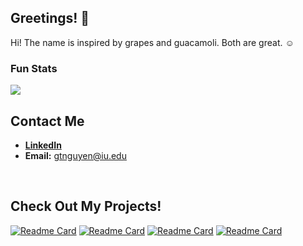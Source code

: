 <!--
![image](https://user-images.githubusercontent.com/105399768/218372462-0ab613fb-f806-4f55-8723-c7205fe3f7b2.png)
-->

## Greetings! 👋
Hi! The name is inspired by grapes and guacamoli. Both are great.  :relaxed:


### Fun Stats
<!-- HTML for the Widgets Layout -->
<!-- Themes were chosen, to the best of my ability, by 508 Compliance and accessibility design standards -->

<!-- Github Stats Widget
 !-- Provided by https://github.com/anuraghazra/github-readme-stats#responsive-card-theme
 !-- Made responsive to different background themes for better contrast,
 !-- and aligned with Github Language Widget.
  -->


<!--
<a href="https://github.com/anuraghazra/convoychat">
  <picture>
  <source align="center" srcset="https://github-readme-stats.vercel.app/api?username=grapemoli&show_icons=true&hide_border=true&theme=flag-india"
        media="(prefers-color-scheme: dark)" />
  <source align="center" srcset="https://github-readme-stats.vercel.app/api?username=grapemoli&show_icons=true&hide_border=true&theme=onedark"
        media="(prefers-color-scheme: light), (prefers-color-scheme: no-preference)" />
  <img align="center" src="https://github-readme-stats.vercel.app/api?username=grapemoli&show_icons=true&hide_border=true&theme=onedark"
        media="" />
  </picture>
</a>
-->
     
<!-- Github Language Widget
 !-- Provided by https://github.com/anuraghazra/github-readme-stats#responsive-card-theme
 !-- Made responsive to different browser themes.
  -->
<a href="https://github.com/anuraghazra/convoychat">
  <picture>
  <source align="center" srcset="https://github-readme-stats.vercel.app/api/top-langs/?username=grapemoli&show_icons=true&layout=compact&hide_border=true&count_private=true&theme=flag-india"
        media="(prefers-color-scheme: dark)" />
  <source align="center" srcset="https://github-readme-stats.vercel.app/api/top-langs/?username=grapemoli&show_icons=true&hide_border=true&layout=compact&theme=dracula"
        media="(prefers-color-scheme: light), (prefers-color-scheme: no-preference)" />
  <img align="center" src="https://github-readme-stats.vercel.app/api/top-langs/?username=grapemoli&show_icons=true&layout=compact&hide_border=true&count_private=true&theme=dracula"
        media="" />
  </picture>
</a>


<br>


<!-- Contact Information -->
## Contact Me
- [**LinkedIn**](https://www.linkedin.com/in/grapemoli/)
- **Email:** gtnguyen@iu.edu

 
 <br>


## Check Out My Projects!
<!-- Github Widget
 !-- Provided by https://github.com/anuraghazra/github-readme-stats#responsive-card-theme
 -->
[![Readme Card](https://github-readme-stats.vercel.app/api/pin/?username=grapemoli&repo=dangee&show_owner=true&theme=swift)](https://github.com/grapemoli/dangee)
[![Readme Card](https://github-readme-stats.vercel.app/api/pin/?username=grapemoli&repo=translit_express&show_owner=true&theme=swift)](https://github.com/grapemoli/translit_express)
[![Readme Card](https://github-readme-stats.vercel.app/api/pin/?username=grapemoli&repo=p2p_chat&show_owner=true&theme=swift)](https://github.com/grapemoli/p2p_chat)
[![Readme Card](https://github-readme-stats.vercel.app/api/pin/?username=grapemoli&repo=Webmaster_Hackathon&show_owner=true&theme=swift)](https://github.com/grapemoli/Webmaster_Hackathon)

<br><br>
<!--
### Dabbling in Languages
-->
<!-- Github Widget
 !-- Provided by https://github.com/anuraghazra/github-readme-stats#responsive-card-theme
  -->
  <!--
[![Readme Card](https://github-readme-stats.vercel.app/api/pin/?username=grapemoli&repo=Learning_Languages&show_owner=true&theme=vue )](https://github.com/grapemoli/Learning_Languages)
[![Readme Card](https://github-readme-stats.vercel.app/api/pin/?username=grapemoli&repo=Java_Problems&show_owner=true&theme=vue )](https://github.com/grapemoli/Java_Problems)
-->
